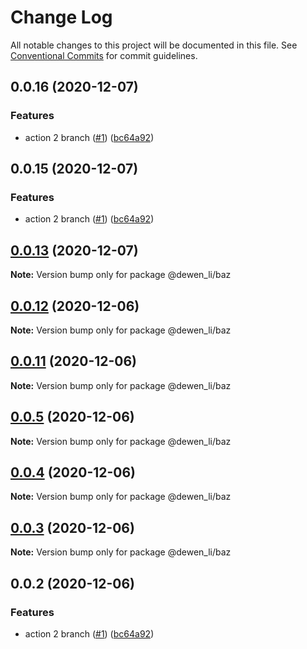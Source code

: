 # Change Log

All notable changes to this project will be documented in this file.
See [Conventional Commits](https://conventionalcommits.org) for commit guidelines.

## 0.0.16 (2020-12-07)


### Features

* action 2 branch ([#1](https://github.com/dewen/workflows/issues/1)) ([bc64a92](https://github.com/dewen/workflows/commit/bc64a92f266acd99b8c042968d5e99b7f439c3c7))





## 0.0.15 (2020-12-07)


### Features

* action 2 branch ([#1](https://github.com/dewen/workflows/issues/1)) ([bc64a92](https://github.com/dewen/workflows/commit/bc64a92f266acd99b8c042968d5e99b7f439c3c7))





## [0.0.13](https://github.com/dewen/workflows/compare/v0.0.12...v0.0.13) (2020-12-07)

**Note:** Version bump only for package @dewen_li/baz





## [0.0.12](https://github.com/dewen/workflows/compare/v0.0.11...v0.0.12) (2020-12-06)

**Note:** Version bump only for package @dewen_li/baz





## [0.0.11](https://github.com/dewen/workflows/compare/v0.0.5...v0.0.11) (2020-12-06)

**Note:** Version bump only for package @dewen_li/baz





## [0.0.5](https://github.com/dewen/workflows/compare/v0.0.4...v0.0.5) (2020-12-06)

**Note:** Version bump only for package @dewen_li/baz





## [0.0.4](https://github.com/dewen/workflows/compare/v0.0.3...v0.0.4) (2020-12-06)

**Note:** Version bump only for package @dewen_li/baz





## [0.0.3](https://github.com/dewen/workflows/compare/v0.0.2...v0.0.3) (2020-12-06)

**Note:** Version bump only for package @dewen_li/baz





## 0.0.2 (2020-12-06)


### Features

* action 2 branch ([#1](https://github.com/dewen/workflows/issues/1)) ([bc64a92](https://github.com/dewen/workflows/commit/bc64a92f266acd99b8c042968d5e99b7f439c3c7))
